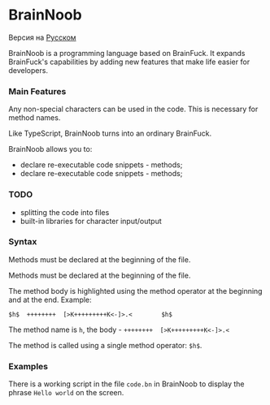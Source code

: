 # BrainNoob

Версия на [Русском](README_RU.md) 

BrainNoob is a programming language based on BrainFuck.
It expands BrainFuck's capabilities by adding new features that make life easier for developers.

### Main Features

Any non-special characters can be used in the code. This is necessary for method names.

Like TypeScript, BrainNoob turns into an ordinary BrainFuck.

BrainNoob allows you to:

- declare re-executable code snippets - methods;
- declare re-executable code snippets - methods;

### TODO

- splitting the code into files
- built-in libraries for character input/output

### Syntax

Methods must be declared at the beginning of the file.

Methods must be declared at the beginning of the file.

The method body is highlighted using the method operator at the beginning and at the end. Example:

```bn
$h$  ++++++++  [>K+++++++++K<-]>.<        $h$
```

The method name is `h`, the body - `++++++++  [>K+++++++++K<-]>.<`

The method is called using a single method operator: `$h$`.


### Examples
There is a working script in the file `code.bn` in BrainNoob to display the phrase `Hello world` on the screen.